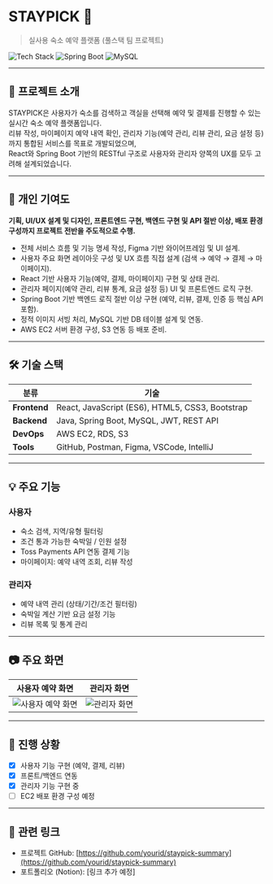 # STAYPICK 🏨  
> 실사용 숙소 예약 플랫폼 (풀스택 팀 프로젝트)

![Tech Stack](https://img.shields.io/badge/React-20232A?style=flat&logo=react&logoColor=61DAFB) 
![Spring Boot](https://img.shields.io/badge/SpringBoot-6DB33F?style=flat&logo=spring-boot&logoColor=white) 
![MySQL](https://img.shields.io/badge/MySQL-005C84?style=flat&logo=mysql&logoColor=white)

---

## 📌 프로젝트 소개  
STAYPICK은 사용자가 숙소를 검색하고 객실을 선택해 예약 및 결제를 진행할 수 있는 실시간 숙소 예약 플랫폼입니다.  
리뷰 작성, 마이페이지 예약 내역 확인, 관리자 기능(예약 관리, 리뷰 관리, 요금 설정 등)까지 통합된 서비스를 목표로 개발되었으며,  
React와 Spring Boot 기반의 RESTful 구조로 사용자와 관리자 양쪽의 UX를 모두 고려해 설계되었습니다.

---

## 👤 개인 기여도

**기획, UI/UX 설계 및 디자인, 프론트엔드 구현, 백엔드 구현 및 API 절반 이상, 배포 환경 구성까지 프로젝트 전반을 주도적으로 수행.**

- 전체 서비스 흐름 및 기능 명세 작성, Figma 기반 와이어프레임 및 UI 설계.  
- 사용자 주요 화면 레이아웃 구성 및 UX 흐름 직접 설계 (검색 → 예약 → 결제 → 마이페이지).  
- React 기반 사용자 기능(예약, 결제, 마이페이지) 구현 및 상태 관리.  
- 관리자 페이지(예약 관리, 리뷰 통계, 요금 설정 등) UI 및 프론트엔드 로직 구현.  
- Spring Boot 기반 백엔드 로직 절반 이상 구현 (예약, 리뷰, 결제, 인증 등 핵심 API 포함).  
- 정적 이미지 서빙 처리, MySQL 기반 DB 테이블 설계 및 연동.  
- AWS EC2 서버 환경 구성, S3 연동 등 배포 준비.

---

## 🛠️ 기술 스택

| 분류       | 기술 |
|------------|-----------|
| **Frontend** | React, JavaScript (ES6), HTML5, CSS3, Bootstrap |
| **Backend**  | Java, Spring Boot, MySQL, JWT, REST API |
| **DevOps**   | AWS EC2, RDS, S3 |
| **Tools**    | GitHub, Postman, Figma, VSCode, IntelliJ |

---

## 💡 주요 기능

### 사용자
- 숙소 검색, 지역/유형 필터링
- 조건 통과 가능한 숙박일 / 인원 설정
- Toss Payments API 연동 결제 기능
- 마이페이지: 예약 내역 조회, 리뷰 작성

### 관리자
- 예약 내역 관리 (상태/기간/조건 필터링)
- 숙박일 계산 기반 요금 설정 기능
- 리뷰 목록 및 통계 관리

---

## 📷 주요 화면

| 사용자 예약 화면 | 관리자 화면 |
|------------------|----------------|
| ![사용자 예약 화면](./images/reservation.png) | ![관리자 화면](./images/admin.png) |

---

## 🚧 진행 상황

- [x] 사용자 기능 구현 (예약, 결제, 리뷰)
- [x] 프론트/백엔드 연동
- [x] 관리자 기능 구현 중
- [ ] EC2 배포 환경 구성 예정

---

## 🔗 관련 링크

- 프로젝트 GitHub: [https://github.com/yourid/staypick-summary](https://github.com/yourid/staypick-summary)  
- 포트폴리오 (Notion): [링크 추가 예정]
